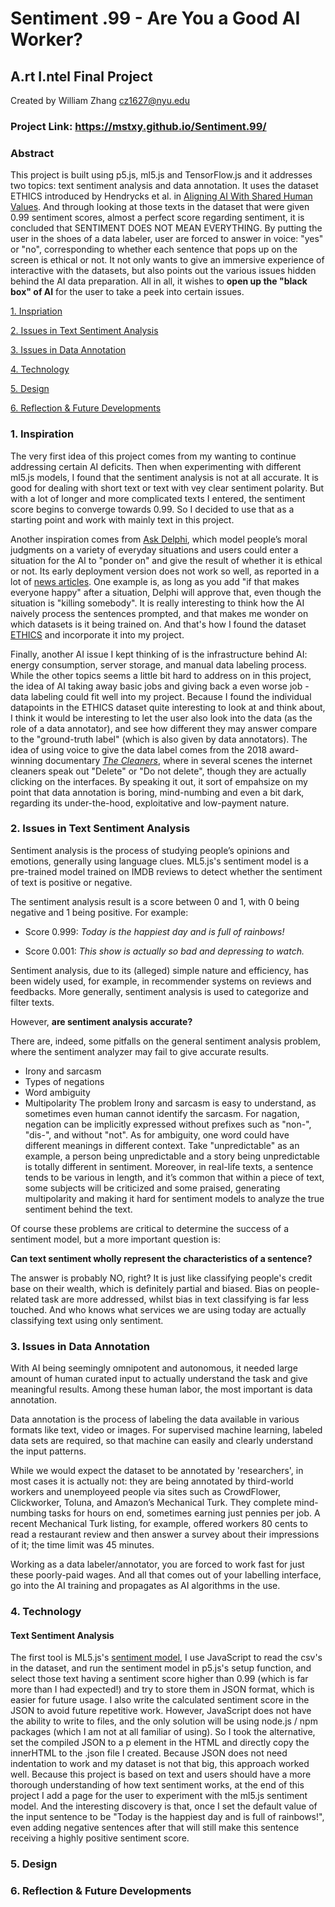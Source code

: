 # Sentiment .99 - Are You a Good AI Worker?
## A.rt I.ntel Final Project

Created by William Zhang [cz1627@nyu.edu](cz1627@nyu.edu)
### Project Link: https://mstxy.github.io/Sentiment.99/

### Abstract
This project is built using p5.js, ml5.js and TensorFlow.js and it addresses two topics: text sentiment analysis and data annotation. It uses the dataset ETHICS introduced by Hendrycks et al. in [Aligning AI With Shared Human Values](https://github.com/hendrycks/ethics). And through looking at those texts in the dataset that were given 0.99 sentiment scores, almost a perfect score regarding sentiment, it is concluded that SENTIMENT DOES NOT MEAN EVERYTHING. By putting the user in the shoes of a data labeler, user are forced to answer in voice: "yes" or "no", corresponding to whether each sentence that pops up on the screen is ethical or not. It not only wants to give an immersive experience of interactive with the datasets, but also points out the various issues hidden behind the AI data preparation. All in all, it wishes to **open up the "black box" of AI** for the user to take a peek into certain issues.

[1. Inspriation](#1-inspiration)

[2. Issues in Text Sentiment Analysis](#2-issues-in-text-sentiment-analysis)

[3. Issues in Data Annotation](#3-issues-in-data-annotation)

[4. Technology](#4-technology)

[5. Design](#5-design)


[6. Reflection & Future Developments](#6-reflection--future-developments)
  

### 1. Inspiration
The very first idea of this project comes from my wanting to continue addressing certain AI deficits. Then when experimenting with different ml5.js models, I found that the sentiment analysis is not at all accurate. It is good for dealing with short text or text with vey clear sentiment polarity. But with a lot of longer and more complicated texts I entered, the sentiment score begins to converge towards 0.99. So I decided to use that as a starting point and work with mainly text in this project. 

Another inspiration comes from [Ask Delphi](https://delphi.allenai.org/), which model people’s moral judgments on a variety of everyday situations and users could enter a situation for the AI to "ponder on" and give the result of whether it is ethical or not. Its early deployment version does not work so well, as reported in a lot of [news articles](https://www.theverge.com/2021/10/20/22734215/ai-ask-delphi-moral-ethical-judgement-demo). One example is, as long as you add "if that makes everyone happy" after a situation, Delphi will approve that, even though the situation is "killing somebody". It is really interesting to think how the AI naively process the sentences prompted, and that makes me wonder on which datasets is it being trained on. And that's how I found the dataset [ETHICS](https://github.com/hendrycks/ethics) and incorporate it into my project.

Finally, another AI issue I kept thinking of is the infrastructure behind AI: energy consumption, server storage, and manual data labeling process. While the other topics seems a little bit hard to address on in this project, the idea of AI taking away basic jobs and giving back a even worse job - data labeling could fit well into my project. Because I found the individual datapoints in the ETHICS dataset quite interesting to look at and think about, I think it would be interesting to let the user also look into the data (as the role of a data annotator), and see how different they may answer compare to the "ground-truth label" (which is also given by data annotators). The idea of using voice to give the data label comes from the 2018 award-winning documentary [*The Cleaners*](https://www.imdb.com/title/tt7689936/), where in several scenes the internet cleaners speak out "Delete" or "Do not delete", though they are actually clicking on the interfaces. By speaking it out, it sort of empahsize on my point that data annotation is boring, mind-numbing and even a bit dark, regarding its under-the-hood, exploitative and low-payment nature.

### 2. Issues in Text Sentiment Analysis
Sentiment analysis is the process of studying people’s opinions and emotions, generally using language clues. ML5.js's sentiment model is a pre-trained model trained on IMDB reviews to detect whether the sentiment of text is positive or negative.

The sentiment analysis result is a score between 0 and 1, with 0 being negative and 1 being positive. For example:

* Score 0.999: *Today is the happiest day and is full of rainbows!*

* Score 0.001: *This show is actually so bad and depressing to watch.*

Sentiment analysis, due to its (alleged) simple nature and efficiency, has been widely used, for example, in recommender systems on reviews and feedbacks. More generally, sentiment analysis is used to categorize and filter texts.

However, **are sentiment analysis accurate?**

There are, indeed, some pitfalls on the general sentiment analysis problem, where the sentiment analyzer may fail to give accurate results.

* Irony and sarcasm
* Types of negations
* Word ambiguity
* Multipolarity
The problem Irony and sarcasm is easy to understand, as sometimes even human cannot identify the sarcasm. For nagation, negation can be implicitly expressed without prefixes such as "non-", "dis-", and without "not". As for ambiguity, one word could have different meanings in different context. Take "unpredictable" as an example, a person being unpredictable and a story being unpredictable is totally different in sentiment. Moreover, in real-life texts, a sentence tends to be various in length, and it’s common that within a piece of text, some subjects will be criticized and some praised, generating multipolarity and making it hard for sentiment models to analyze the true sentiment behind the text.

Of course these problems are critical to determine the success of a sentiment model, but a more important question is:

**Can text sentiment wholly represent the characteristics of a sentence?**

The answer is probably NO, right? It is just like classifying people's credit base on their wealth, which is definitely partial and biased. Bias on people-related task are more addressed, whilst bias in text classifying is far less touched. And who knows what services we are using today are actually classifying text using only sentiment.


### 3. Issues in Data Annotation
With AI being seemingly omnipotent and autonomous, it needed large amount of human curated input to actually understand the task and give meaningful results. Among these human labor, the most important is data annotation.

Data annotation is the process of labeling the data available in various formats like text, video or images. For supervised machine learning, labeled data sets are required, so that machine can easily and clearly understand the input patterns.

While we would expect the dataset to be annotated by 'researchers', in most cases it is actually not: they are being annotated by third-world workers and unemployeed people via sites such as CrowdFlower, Clickworker, Toluna, and Amazon’s Mechanical Turk. They complete mind-numbing tasks for hours on end, sometimes earning just pennies per job. A recent Mechanical Turk listing, for example, offered workers 80 cents to read a restaurant review and then answer a survey about their impressions of it; the time limit was 45 minutes.

Working as a data labeler/annotator, you are forced to work fast for just these poorly-paid wages. And all that comes out of your labelling interface, go into the AI training and propagates as AI algorithms in the use.

### 4. Technology
#### Text Sentiment Analysis
The first tool is ML5.js's [sentiment model](https://learn.ml5js.org/#/reference/sentiment), I use JavaScript to read the csv's in the dataset, and run the sentiment model in p5.js's setup function, and select those text having a sentiment score higher than 0.99 (which is far more than I had expected!) and try to store them in JSON format, which is easier for future usage. I also write the calculated sentiment score in the JSON to avoid future repetitive work. However, JavaScript does not have the ability to write to files, and the only solution will be using node.js / npm packages (which I am not at all familiar of using). So I took the alternative, set the compiled JSON to a p element in the HTML and directly copy the innerHTML to the .json file I created. Because JSON does not need indentation to work and my dataset is not that big, this approach worked well.
Because this project is based on text and users should have a more thorough understanding of how text sentiment works, at the end of this project I add a page for the user to experiment with the ml5.js sentiment model. And the interesting discovery is that, once I set the default value of the input sentence to be "Today is the happiest day and is full of rainbows!", even adding negative sentences after that will still make this sentence receiving a highly positive sentiment score.

### 5. Design

### 6. Reflection & Future Developments
